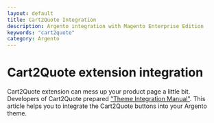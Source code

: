 ```yaml
---
layout: default
title: Cart2Quote Integration
description: Argento integration with Magento Enterprise Edition
keywords: "cart2quote"
category: Argento
---
```


# Cart2Quote extension integration

Cart2Quote extension can mess up your product page a little bit. Developers of
Cart2Quote prepared
["Theme Integration Manual"](https://www.cart2quote.com/documentation/magento-cart2quote-theme-integration-manual/).
This article helps you to  integrate the Cart2Quote buttons into your Argento theme.
